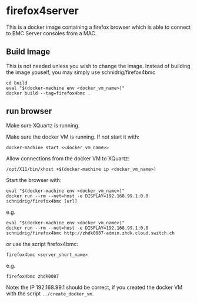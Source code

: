 # firefox4server

This is a docker image containing a firefox browser which is able to connect to BMC Server consoles from a MAC.

## Build Image
This is not needed unless you wish to change the image. Instead of building the image youself, you may simply use schnidrig/firefox4bmc

    cd build
    eval "$(docker-machine env <docker_vm_name>)"
    docker build --tag=firefox4bmc .

## run browser

Make sure XQuartz is running.

Make sure the docker VM is running. If not start it with:

    docker-machine start <<docker_vm_name>>

Allow connections from the docker VM to XQuartz:

    /opt/X11/bin/xhost +$(docker-machine ip <docker_vm_name>)

Start the browser with: 

    eval "$(docker-machine env <docker_vm_name>)"
    docker run --rm --net=host -e DISPLAY=192.168.99.1:0.0 schnidrig/firefox4bmc [url]
    
e.g. 

    eval "$(docker-machine env <docker_vm_name>)"
    docker run --rm --net=host -e DISPLAY=192.168.99.1:0.0 schnidrig/firefox4bmc http://zhdk0087-admin.zhdk.cloud.switch.ch
    
or use the script firefox4bmc:

    firefox4bmc <server_short_name>
    
e.g.

    firefox4bmc zhdk0087
    
Note: the IP 192.168.99.1 should be correct, if you created the docker VM with the script `../create_docker_vm`.

